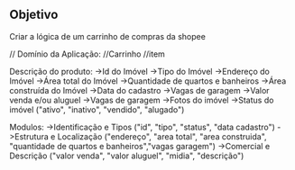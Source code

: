 ## Objetivo

Criar a lógica de um carrinho de compras da shopee

// Domínio da Aplicação: 
    //Carrinho
    //item

Descrição do produto:
 ->Id do Imóvel
 ->Tipo do Imóvel
 ->Endereço do Imóvel
 ->Área total do Imóvel
 ->Quantidade de quartos e banheiros
 ->Área construída do Imóvel
 ->Data do cadastro
 ->Vagas de garagem
 ->Valor venda e/ou aluguel
 ->Vagas de garagem
 ->Fotos do imóvel
 ->Status do imóvel ("ativo", "inativo", "vendido", "alugado")

Modulos:
 ->Identificação e Tipos ("id", "tipo", "status", "data cadastro")
 ->Estrutura e Localização ("endereço", "area total", "area construida", "quantidade de quartos e banheiros","vagas garagem")
 ->Comercial e Descrição ("valor venda", "valor aluguel", "midia", "descrição")
 
